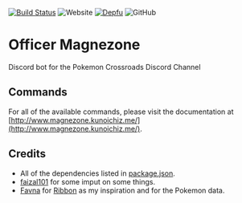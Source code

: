 [![Build Status](https://travis-ci.com/KunoichiZ/PXR-Bot.svg?token=qTv7Q7cSefqCStMArFcA&branch=master)](https://travis-ci.com/KunoichiZ/PXR-Bot) ![Website](https://img.shields.io/website/https/www.magnezone.kunoichiz.me.svg?label=documentation&logo=vue.js) [![Depfu](https://badges.depfu.com/badges/50387fc63aa606a42520f049541a0e65/overview.svg)](https://depfu.com/repos/KunoichiZ/Magnezone?project_id=8179) ![GitHub](https://img.shields.io/github/license/KunoichiZ/Magnezone.svg)

# Officer Magnezone
Discord bot for the Pokemon Crossroads Discord Channel

## Commands
For all of the available commands, please visit the documentation at [http://www.magnezone.kunoichiz.me/](http://www.magnezone.kunoichiz.me/).

## Credits
* All of the dependencies listed in [package.json](./package.json).
* [faizal101](https://github.com/faizal101) for some imput on some things.
* [Favna](https://github.com/Favna) for [Ribbon](https://github.com/Favna/ribbon) as my inspiration and for the Pokemon data.